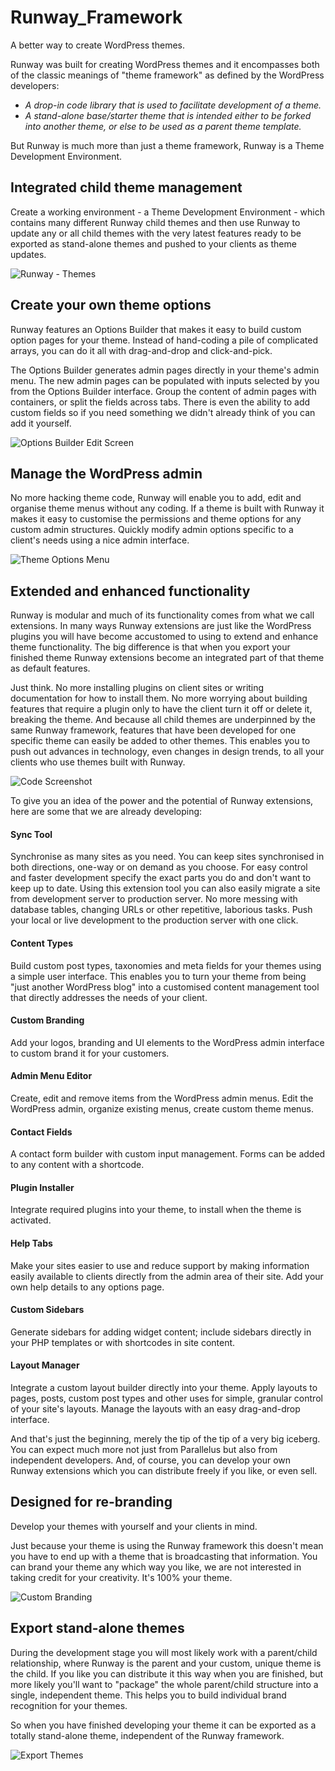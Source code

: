 Runway_Framework
================

A better way to create WordPress themes.


Runway was built for creating WordPress themes and it encompasses both of the classic meanings of "theme framework" as defined by the WordPress developers:


<ul>
<li><em>A drop-in code library that is used to facilitate development of a theme.</em></li>
<li><em>A stand-alone base/starter theme that is intended either to be forked into another theme, or else to be used as a parent theme template.</em></li>
</ul>

But Runway is much more than just a theme framework, Runway is a Theme Development Environment.


<h2>Integrated child theme management</h2>

Create a working environment - a Theme Development Environment - which contains many different Runway child themes and then use Runway to update any or all child themes with the very latest features ready to be exported as stand-alone themes and pushed to your clients as theme updates.

<div class="boxed-white">
<img src="http://guide.runwaywp.com/wp-content/uploads/662.png" alt="Runway - Themes">
</div>


<h2>Create your own theme options</h2>

Runway features an Options Builder that makes it easy to build custom option pages for your theme. Instead of hand-coding a pile of complicated arrays, you can do it all with drag-and-drop and click-and-pick.

The Options Builder generates admin pages directly in your theme's admin menu. The new admin pages can be populated with inputs selected by you from the Options Builder interface. Group the content of admin pages with containers, or split the fields across tabs. There is even the ability to add custom fields so if you need something we didn't already think of you can add it yourself.

<div class="boxed-white">
<img src="http://guide.runwaywp.com/wp-content/uploads/187.png" alt="Options Builder Edit Screen">
</div>


<h2>Manage the WordPress admin</h2>

No more hacking theme code, Runway will enable you to add, edit and organise theme menus without any coding. If a theme is built with Runway it makes it easy to customise the permissions and theme options for any custom admin structures. Quickly modify admin options specific to a client's needs using a nice admin interface.

<div class="boxed-white">
<img src="http://guide.runwaywp.com/wp-content/uploads/313.png" alt="Theme Options Menu">
</div>


<h2>Extended and enhanced functionality</h2>

Runway is modular and much of its functionality comes from what we call extensions. In many ways Runway extensions are just like the WordPress plugins you will have become accustomed to using to extend and enhance theme functionality. The big difference is that when you export your finished theme Runway extensions become an integrated part of that theme as default features.


Just think. No more installing plugins on client sites or writing documentation for how to install them. No more worrying about building features that require a plugin only to have the client turn it off or delete it, breaking the theme. And because all child themes are underpinned by the same Runway framework, features that have been developed for one specific theme can easily be added to other themes. This enables you to push out advances in technology, even changes in design trends, to all your clients who use themes built with Runway.

<img src="http://guide.runwaywp.com/wp-content/uploads/542.png" alt="Code Screenshot">

To give you an idea of the power and the potential of Runway extensions, here are some that we are already developing:


<div class="boxed">

<h4>Sync Tool</h4>

Synchronise as many sites as you need. You can keep sites synchronised in both directions, one-way or on demand as you choose. For easy control and faster development specify the exact parts you do and don't want to keep up to date. Using this extension tool you can also easily migrate a site from development server to production server. No more messing with database tables, changing URLs or other repetitive, laborious tasks. Push your local or live development to the production server with one click.


<h4>Content Types</h4>

Build custom post types, taxonomies and meta fields for your themes using a simple user interface. This enables you to turn your theme from being "just another WordPress blog" into a customised content management tool that directly addresses the needs of your client.


<h4>Custom Branding</h4>

Add your logos, branding and UI elements to the WordPress admin interface to custom brand it for your customers.


<h4>Admin Menu Editor</h4>

Create, edit and remove items from the WordPress admin menus. Edit the WordPress admin, organize existing menus, create custom theme menus.


<h4>Contact Fields</h4>

A contact form builder with custom input management. Forms can be added to any content with a shortcode.


<h4>Plugin Installer</h4>

Integrate required plugins into your theme, to install when the theme is activated.


<h4>Help Tabs</h4>

Make your sites easier to use and reduce support by making information easily available to clients directly from the admin area of their site. Add your own help details to any options page.


<h4>Custom Sidebars</h4>

Generate sidebars for adding widget content; include sidebars directly in your PHP templates or with shortcodes in site content.


<h4>Layout Manager</h4>

Integrate a custom layout builder directly into your theme. Apply layouts to pages, posts, custom post types and other uses for simple, granular control of your site's layouts. Manage the layouts with an easy drag-and-drop interface.


</div>

And that's just the beginning, merely the tip of the tip of a very big iceberg. You can expect much more not just from Parallelus but also from independent developers. And, of course, you can develop your own Runway extensions which you can distribute freely if you like, or even sell.


<h2>Designed for re-branding</h2>

Develop your themes with yourself and your clients in mind.

Just because your theme is using the Runway framework this doesn't mean you have to end up with a theme that is broadcasting that information. You can brand your theme any which way you like, we are not interested in taking credit for your creativity. It's 100% your theme.

<div class="boxed-white">
<img src="http://guide.runwaywp.com/wp-content/uploads/335.png" alt="Custom Branding">
</div>


<h2>Export stand-alone themes</h2>

During the development stage you will most likely work with a parent/child relationship, where Runway is the parent and your custom, unique theme is the child. If you like you can distribute it this way when you are finished, but more likely you'll want to "package" the whole parent/child structure into a single, independent theme. This helps you to build individual brand recognition for your themes.

So when you have finished developing your theme it can be exported as a totally stand-alone theme, independent of the Runway framework.

<div class="boxed-white">
<img src="http://guide.runwaywp.com/wp-content/uploads/895.png" alt="Export Themes">
</div>
